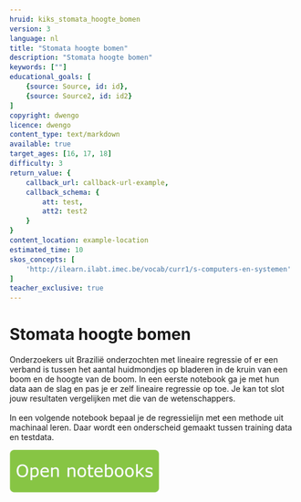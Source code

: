 ```yaml
---
hruid: kiks_stomata_hoogte_bomen
version: 3
language: nl
title: "Stomata hoogte bomen"
description: "Stomata hoogte bomen"
keywords: [""]
educational_goals: [
    {source: Source, id: id}, 
    {source: Source2, id: id2}
]
copyright: dwengo
licence: dwengo
content_type: text/markdown
available: true
target_ages: [16, 17, 18]
difficulty: 3
return_value: {
    callback_url: callback-url-example,
    callback_schema: {
        att: test,
        att2: test2
    }
}
content_location: example-location
estimated_time: 10
skos_concepts: [
    'http://ilearn.ilabt.imec.be/vocab/curr1/s-computers-en-systemen'
]
teacher_exclusive: true
---
```


# Stomata hoogte bomen
Onderzoekers uit Brazilië onderzochten met lineaire regressie of er een verband is tussen het aantal huidmondjes op bladeren in de kruin van een boom en de hoogte van de boom. In een eerste notebook ga je met hun data aan de slag en pas je er zelf lineaire regressie op toe. Je kan tot slot jouw resultaten vergelijken met die van de wetenschappers.<br><br>
In een volgende notebook bepaal je de regressielijn met een methode uit machinaal leren. Daar wordt een onderscheid gemaakt tussen training data en testdata.

[![](embed/Knop.png "Knop")](https://kiks.ilabt.imec.be/jupyterhub/?id=1920 "Stomata hoogte bomen")
